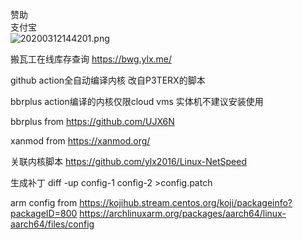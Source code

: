赞助
<br>
支付宝
<br>
![20200312144201.png](https://vip1.loli.io/2020/03/12/7IJvKaTcrLBDbtz.png)


搬瓦工在线库存查询
https://bwg.ylx.me/

github action全自动编译内核
改自P3TERX的脚本

bbrplus action编译的内核仅限cloud vms 实体机不建议安装使用

bbrplus from
https://github.com/UJX6N

xanmod from
https://xanmod.org/

关联内核脚本
https://github.com/ylx2016/Linux-NetSpeed

生成补丁
diff -up config-1 config-2 >config.patch

arm config from
https://kojihub.stream.centos.org/koji/packageinfo?packageID=800
https://archlinuxarm.org/packages/aarch64/linux-aarch64/files/config
